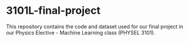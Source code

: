 # 3101L-final-project
This repository contains the code and dataset used for our final project in our Physics Elective - Machine Learning class (PHYSEL 3101).

